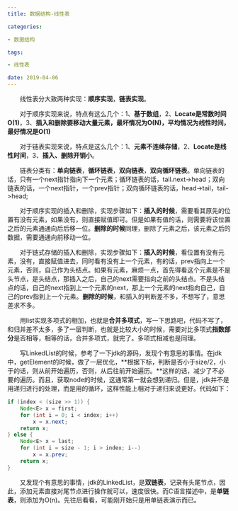```yaml
---
title: 数据结构-线性表

categories: 

- 数据结构

tags: 

- 线性表

date: 2019-04-06
---
```




&emsp;&emsp;线性表分大致两种实现：**顺序实现**，**链表实现**。

&emsp;&emsp;对于顺序实现来说，特点有这么几个：1、**基于数组**，2、**Locate是常数时间O(1)**，3、**插入和删除要移动大量元素，最坏情况为O(N)，平均情况为线性时间，最好情况是O(1)**

&emsp;&emsp;对于链表实现来说，特点是这么几个：1、**元素不连续存储**，2、**Locate是线性时间**，3、**插入、删除开销小**。

&emsp;&emsp;链表分类有：**单向链表**，**循环链表**，**双向链表**，**双向循环链表**。单向链表的话，只有一个next指针指向下一个元素；循环链表的话，tail.next->head；双向链表的话，一个next指针，一个prev指针；双向循环链表的话，head->tail，tail->head;

&emsp;&emsp;对于顺序实现的插入和删除，实现步骤如下：**插入的时候**，需要看其原先的位置有没有元素，如果没有，则直接赋值即可。但是如果有值的话，则需要将该位置之后的元素通通向后后移一位。**删除的时候**同理，删除了元素之后，该元素之后的数据，需要通通向前移动一位。

&emsp;&emsp;对于链式存储的插入和删除，实现步骤如下：**插入的时候**，看位置有没有元素，没有，直接赋值进去，同时看有没有上一个元素，有的话，prev指向上一个元素，否则，自己作为头结点。如果有元素，麻烦一点，首先得看这个元素是不是头节点，是头结点，那插入之后，自己的next需要指向之前的头结点。不是头结点的话，自己的next指到上一个元素的next，那上一个元素的next指向自己，自己的prev指到上一个元素。**删除的时候**，和插入的判断差不多，不想写了，意思差求不多。

&emsp;&emsp;用list实现多项式的相加，也就是**合并多项式**，写一下思路吧，代码不写了，和归并差不太多，多了一层判断，也就是比较大小的时候，需要对比多项式**指数部分**是否相等，相等的话，合并多项式，就完了。多项式相减也是同理。

&emsp;&emsp;写LinkedList的时候，参考了一下jdk的源码，发现个有意思的事情。在jdk中，getElement的时候，做了一层优化，**根据下标，判断是否小于size/2，小于的话，则从前开始遍历，否则，从后往前开始遍历。**这样的话，减少了不必要的遍历。而且，获取node的时候，这通常第一就会想到递归。但是，jdk并不是用递归进行的处理，而是用的循环，这样性能上相对于递归来说更好。代码如下：

```java
if (index < (size >> 1)) {
    Node<E> x = first;
    for (int i = 0; i < index; i++)
        x = x.next;
    return x;
} else {
    Node<E> x = last;
    for (int i = size - 1; i > index; i--)
        x = x.prev;
    return x;
}
```

&emsp;&emsp;又发现个有意思的事情，jdk的LinkedList，是**双链表**，记录有头尾节点，因此，添加元素直接对尾节点进行操作就可以，速度很快。而C语言描述中，是**单链表**，则添加为O(n)。先往后看看，可能刚开始只是用单链表演示而已。
